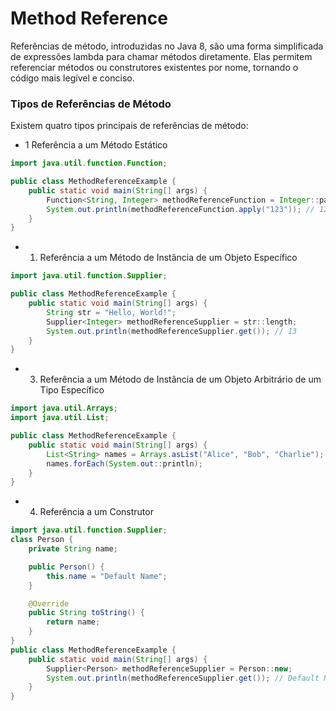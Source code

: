 
# Method Reference
Referências de método, introduzidas no Java 8, são uma forma simplificada de expressões lambda para chamar métodos diretamente. Elas permitem referenciar métodos ou construtores existentes por nome, tornando o código mais legível e conciso.

### Tipos de Referências de Método
Existem quatro tipos principais de referências de método:


- 1 Referência a um Método Estático
```java
import java.util.function.Function;

public class MethodReferenceExample {
    public static void main(String[] args) {
        Function<String, Integer> methodReferenceFunction = Integer::parseInt;
        System.out.println(methodReferenceFunction.apply("123")); // 123
    }
}
```
- 1. Referência a um Método de Instância de um Objeto Específico
```java
import java.util.function.Supplier;

public class MethodReferenceExample {
    public static void main(String[] args) {
        String str = "Hello, World!";
        Supplier<Integer> methodReferenceSupplier = str::length;
        System.out.println(methodReferenceSupplier.get()); // 13
    }
}
```
- 3. Referência a um Método de Instância de um Objeto Arbitrário de um Tipo Específico
```java
import java.util.Arrays;
import java.util.List;

public class MethodReferenceExample {
    public static void main(String[] args) {
        List<String> names = Arrays.asList("Alice", "Bob", "Charlie");
        names.forEach(System.out::println);
    }
}
```
- 4. Referência a um Construtor

```java
import java.util.function.Supplier;
class Person {
    private String name;

    public Person() {
        this.name = "Default Name";
    }

    @Override
    public String toString() {
        return name;
    }
}
public class MethodReferenceExample {
    public static void main(String[] args) {
        Supplier<Person> methodReferenceSupplier = Person::new;
        System.out.println(methodReferenceSupplier.get()); // Default Name
    }
}
```